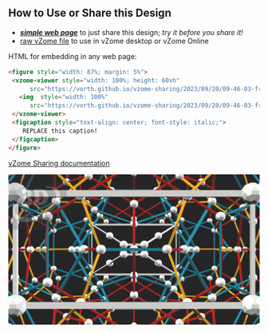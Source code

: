 
## How to Use or Share this Design

 - [***simple web page***](<https://vorth.github.io/vzome-sharing/2023/09/20/09-46-03-frustum-scaling-demo/>) to just share this design; *try it before you share it!*
 - [raw vZome file](<https://raw.githubusercontent.com/vorth/vzome-sharing/main/2023/09/20/09-46-03-frustum-scaling-demo/frustum-scaling-demo.vZome>) to use in vZome desktop or vZome Online
 
 HTML for embedding in any web page:
 ```html
<figure style="width: 87%; margin: 5%">
  <vzome-viewer style="width: 100%; height: 60vh"
       src="https://vorth.github.io/vzome-sharing/2023/09/20/09-46-03-frustum-scaling-demo/frustum-scaling-demo.vZome" >
    <img  style="width: 100%"
       src="https://vorth.github.io/vzome-sharing/2023/09/20/09-46-03-frustum-scaling-demo/frustum-scaling-demo.png" >
  </vzome-viewer>
  <figcaption style="text-align: center; font-style: italic;">
     REPLACE this caption!
  </figcaption>
</figure>
 ```

[vZome Sharing documentation](https://vzome.github.io/vzome/sharing.html#how-it-works)

![Image](<frustum-scaling-demo.png>)

